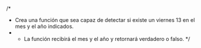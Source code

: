 /*
 * Crea una función que sea capaz de detectar si existe un viernes 13 en el mes y el año indicados.
 * - La función recibirá el mes y el año y retornará verdadero o falso.
 */